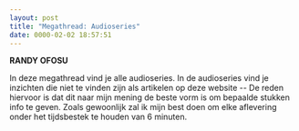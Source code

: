 ```yaml
---
layout: post
title: "Megathread: Audioseries"
date: 0000-02-02 18:57:51
---
```


**RANDY OFOSU**

In deze megathread vind je alle audioseries. In de audioseries vind je inzichten die niet te vinden zijn als artikelen op deze website -- De reden hiervoor is dat dit naar mijn mening de beste vorm is om bepaalde stukken info te geven. Zoals gewoonlijk zal ik mijn best doen om elke aflevering onder het tijdsbestek te houden van 6 minuten. 
